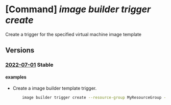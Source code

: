 # [Command] _image builder trigger create_

Create a trigger for the specified virtual machine image template

## Versions

### [2022-07-01](/Resources/mgmt-plane/L3N1YnNjcmlwdGlvbnMve30vcmVzb3VyY2Vncm91cHMve30vcHJvdmlkZXJzL21pY3Jvc29mdC52aXJ0dWFsbWFjaGluZWltYWdlcy9pbWFnZXRlbXBsYXRlcy97fS90cmlnZ2Vycy97fQ==/2022-07-01.xml) **Stable**

<!-- mgmt-plane /subscriptions/{}/resourcegroups/{}/providers/microsoft.virtualmachineimages/imagetemplates/{}/triggers/{} 2022-07-01 -->

#### examples

- Create a image builder template trigger.
    ```bash
        image builder trigger create --resource-group MyResourceGroup --image-template-name MyImageTemplate --trigger-name MyTrigger
    ```
